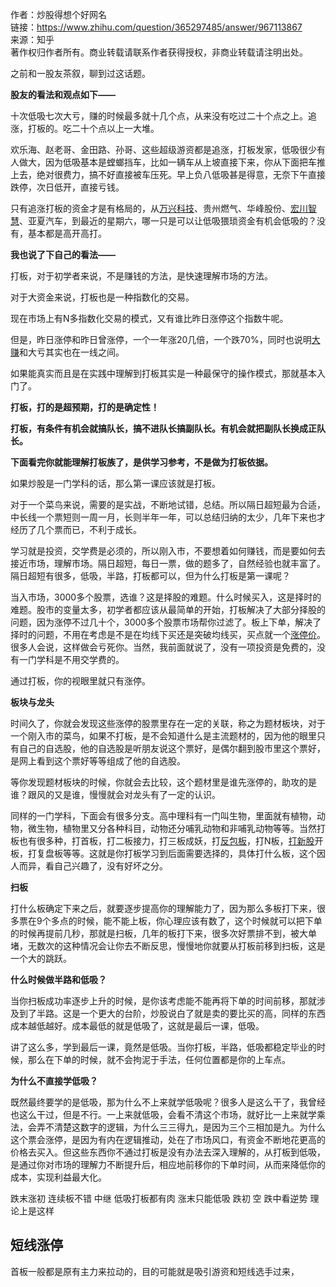 作者：炒股得想个好网名  
链接：https://www.zhihu.com/question/365297485/answer/967113867  
来源：知乎  
著作权归作者所有。商业转载请联系作者获得授权，非商业转载请注明出处。  
  

之前和一股友茶叙，聊到过这话题。

**股友的看法和观点如下——**

十次低吸七次大亏，赚的时候最多就十几个点，从来没有吃过二十个点之上。追涨，打板的。吃二十个点以上一大堆。

欢乐海、赵老哥、金田路、孙哥、这些超级游资都是追涨，打板发家，低吸很少有人做大，因为低吸基本是螳螂挡车，比如一辆车从上坡直接下来，你从下面把车推上去，绝对很费力，搞不好直接被车压死。早上负八低吸甚是得意，无奈下午直接跌停，次日低开，直接亏钱。

只有追涨打板的资金才是有格局的，从[万兴科技](https://www.zhihu.com/search?q=%E4%B8%87%E5%85%B4%E7%A7%91%E6%8A%80&search_source=Entity&hybrid_search_source=Entity&hybrid_search_extra=%7B%22sourceType%22%3A%22answer%22%2C%22sourceId%22%3A967113867%7D)、贵州燃气、华峰股份、[宏川智慧](https://www.zhihu.com/search?q=%E5%AE%8F%E5%B7%9D%E6%99%BA%E6%85%A7&search_source=Entity&hybrid_search_source=Entity&hybrid_search_extra=%7B%22sourceType%22%3A%22answer%22%2C%22sourceId%22%3A967113867%7D)、亚夏汽车，到最近的星期六，哪一只是可以让低吸猥琐资金有机会低吸的？没有，基本都是高开高打。

**我也说了下自己的看法——**

打板，对于初学者来说，不是赚钱的方法，是快速理解市场的方法。

对于大资金来说，打板也是一种指数化的交易。

现在市场上有N多指数化交易的模式，又有谁比昨日涨停这个指数牛呢。

但是，昨日涨停和昨日曾涨停，一个一年涨20几倍，一个跌70%，同时也说明[大赚](https://www.zhihu.com/search?q=%E5%A4%A7%E8%B5%9A&search_source=Entity&hybrid_search_source=Entity&hybrid_search_extra=%7B%22sourceType%22%3A%22answer%22%2C%22sourceId%22%3A967113867%7D)和大亏其实也在一线之间。

如果能真实而且是在实践中理解到打板其实是一种最保守的操作模式，那就基本入门了。

**打板，打的是超预期，打的是确定性！**

**打板，有条件有机会就搞队长，搞不进队长搞副队长。有机会就把副队长换成正队长。**

**下面看完你就能理解打板族了，是供学习参考，不是做为打板依据。**

如果炒股是一门学科的话，那么第一课应该就是打板。

对于一个菜鸟来说，需要的是实战，不断地试错，总结。所以隔日超短最为合适，中长线一个票短则一周一月，长则半年一年，可以总结归纳的太少，几年下来也才经历了几个票而已，不利于成长。

学习就是投资，交学费是必须的，所以刚入市，不要想着如何赚钱，而是要如何去接近市场，理解市场。隔日超短，每日一票，做的题多了，自然经验也就丰富了。隔日超短有很多，低吸，半路，打板都可以，但为什么打板是第一课呢？

当入市场，3000多个股票，选谁？这是择股的难题。什么时候买入，这是择时的难题。股市的变量太多，初学者都应该从最简单的开始，打板解决了大部分择股的问题，因为涨停不过几十个，3000多个股票市场帮你过滤了。板上下单，解决了择时的问题，不用在考虑是不是在均线下买还是突破均线买，买点就一个[涨停价](https://www.zhihu.com/search?q=%E6%B6%A8%E5%81%9C%E4%BB%B7&search_source=Entity&hybrid_search_source=Entity&hybrid_search_extra=%7B%22sourceType%22%3A%22answer%22%2C%22sourceId%22%3A967113867%7D)。很多人会说，这样做会亏死你。当然，我前面就说了，没有一项投资是免费的，没有一门学科是不用交学费的。

通过打板，你的视眼里就只有涨停。

**板块与龙头**

时间久了，你就会发现这些涨停的股票里存在一定的关联，称之为题材板块，对于一个刚入市的菜鸟，如果不打板，是不会知道什么是主流题材的，因为他的眼里只有自己的自选股，他的自选股是听朋友说这个票好，是偶尔翻到股市里这个票好，是网上看到这个票好等等组成了他的自选股。

等你发现题材板块的时候，你就会去比较，这个题材里是谁先涨停的，助攻的是谁？跟风的又是谁，慢慢就会对龙头有了一定的认识。

同样的一门学科，下面会有很多分支。高中理科有一门叫生物，里面就有植物，动物，微生物，植物里又分各种科目，动物还分哺乳动物和非哺乳动物等等。当然打板也有很多种，打首板，打二板接力，打三板成妖，打[反包板](https://www.zhihu.com/search?q=%E5%8F%8D%E5%8C%85%E6%9D%BF&search_source=Entity&hybrid_search_source=Entity&hybrid_search_extra=%7B%22sourceType%22%3A%22answer%22%2C%22sourceId%22%3A967113867%7D)，打N板，[打新股](https://www.zhihu.com/search?q=%E6%89%93%E6%96%B0%E8%82%A1&search_source=Entity&hybrid_search_source=Entity&hybrid_search_extra=%7B%22sourceType%22%3A%22answer%22%2C%22sourceId%22%3A967113867%7D)开板，打复盘板等等。这就是你打板学习到后面需要选择的，具体打什么板，这个因人而异，看自己兴趣了，没有好坏之分。

**扫板**

打什么板确定下来之后，就要逐步提高你的理解能力了，因为那么多板打下来，很多票在9个多点的时候，能不能上板，你心理应该有数了，这个时候就可以把下单的时候再提前几秒，那就是扫板，几年的板打下来，很多次好票排不到，被大单堵，无数次的这种情况会让你去不断反思，慢慢地你就要从打板前移到扫板，这是一个大的跳跃。

**什么时候做半路和低吸？**

当你扫板成功率逐步上升的时候，是你该考虑能不能再将下单的时间前移，那就涉及到了半路。这是一个更大的台阶，炒股说白了就是卖的要比买的高，同样的东西成本越低越好。成本最低的就是低吸了，这就是最后一课，低吸。

讲了这么多，学到最后一课，竟然是低吸。当你打板，半路，低吸都稳定毕业的时候，那么在下单的时候，就不会拘泥于手法，任何位置都是你的上车点。

**为什么不直接学低吸？**

既然最终要学的是低吸，那为什么不上来就学低吸呢？很多人是这么干了，我曾经也这么干过，但是不行。一上来就低吸，会看不清这个市场，就好比一上来就学乘法，会弄不清楚这数字的逻辑，为什么三三得九，是因为三个三相加是九。为什么这个票会涨停，是因为有内在逻辑推动，处在了市场风口，有资金不断地花更高的价格去买入。但这些东西你不通过打板是没有办法去深入理解的，从打板到低吸，是通过你对市场的理解力不断提升后，相应地前移你的下单时间，从而来降低你的成本，实现利益最大化。


跌末涨初 连续板不错 中继 低吸打板都有肉 涨末只能低吸 跌初 空 跌中看逆势 理论上是这样



## 短线涨停
首板一般都是原有主力来拉动的，目的可能就是吸引游资和短线选手过来，